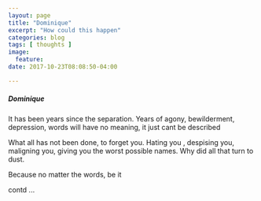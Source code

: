 ```yaml
---
layout: page
title: "Dominique"
excerpt: "How could this happen"
categories: blog
tags: [ thoughts ]
image:
  feature:
date: 2017-10-23T08:08:50-04:00

---
```


##### Dominique

It has been years since the separation. Years of agony, bewilderment, depression, words will have no meaning, it just cant be described

What all has not been done, to forget you.
Hating you , despising you, maligning you, giving you the worst possible names. Why did all that turn to dust.

Because no matter the words,
be it

contd ...
